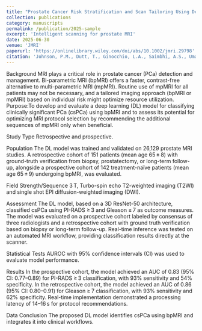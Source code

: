 ```yaml
---
title: "Prostate Cancer Risk Stratification and Scan Tailoring Using Deep Learning on Abbreviated Prostate MRI"
collection: publications
category: manuscripts
permalink: /publication/2025-sample
excerpt: 'Intelligent scanning for prostate MRI'
date: 2025-06-30
venue: 'JMRI'
paperurl: 'https://onlinelibrary.wiley.com/doi/abs/10.1002/jmri.29798'
citation: 'Johnson, P.M., Dutt, T., Ginocchio, L.A., Saimbhi, A.S., Umapathy, L., Block, K.T., Sodickson, D.K., Chopra, S., Tong, A. and Chandarana, H. (2025), Prostate Cancer Risk Stratification and Scan Tailoring Using Deep Learning on Abbreviated Prostate MRI. J Magn Reson Imaging. https://doi.org/10.1002/jmri.29798'
---
```

Background
MRI plays a critical role in prostate cancer (PCa) detection and management. Bi-parametric MRI (bpMRI) offers a faster, contrast-free alternative to multi-parametric MRI (mpMRI). Routine use of mpMRI for all patients may not be necessary, and a tailored imaging approach (bpMRI or mpMRI) based on individual risk might optimize resource utilization. Purpose:To develop and evaluate a deep learning (DL) model for classifying clinically significant PCa (csPCa) using bpMRI and to assess its potential for optimizing MRI protocol selection by recommending the additional sequences of mpMRI only when beneficial.

Study Type
Retrospective and prospective.

Population
The DL model was trained and validated on 26,129 prostate MRI studies. A retrospective cohort of 151 patients (mean age 65 ± 8) with ground-truth verification from biopsy, prostatectomy, or long-term follow-up, alongside a prospective cohort of 142 treatment-naïve patients (mean age 65 ± 9) undergoing bpMRI, was evaluated.

Field Strength/Sequence
3 T, Turbo-spin echo T2-weighted imaging (T2WI) and single shot EPI diffusion-weighted imaging (DWI).

Assessment
The DL model, based on a 3D ResNet-50 architecture, classified csPCa using PI-RADS ≥ 3 and Gleason ≥ 7 as outcome measures. The model was evaluated on a prospective cohort labeled by consensus of three radiologists and a retrospective cohort with ground truth verification based on biopsy or long-term follow-up. Real-time inference was tested on an automated MRI workflow, providing classification results directly at the scanner.

Statistical Tests
AUROC with 95% confidence intervals (CI) was used to evaluate model performance.

Results
In the prospective cohort, the model achieved an AUC of 0.83 (95% CI: 0.77–0.89) for PI-RADS ≥ 3 classification, with 93% sensitivity and 54% specificity. In the retrospective cohort, the model achieved an AUC of 0.86 (95% CI: 0.80–0.91) for Gleason ≥ 7 classification, with 93% sensitivity and 62% specificity. Real-time implementation demonstrated a processing latency of 14–16 s for protocol recommendations.

Data Conclusion
The proposed DL model identifies csPCa using bpMRI and integrates it into clinical workflows.
